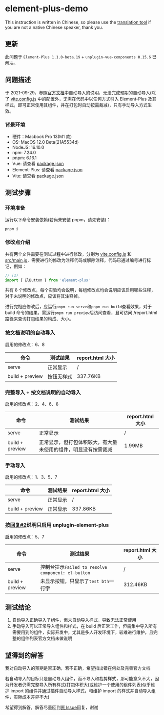 # element-plus-demo
This instruction is written in Chinese, so please use the [translation tool](https://www.deepl.com) if you are not a native Chinese speaker, thank you.

## 更新
此问题于 `Element-Plus 1.1.0-beta.19` + `unplugin-vue-components 0.15.6` 已解决。

## 问题描述
于 2021-09-29，参照[官方文档](https://element-plus.org/en-US/guide/quickstart.html#on-demand-import)中自动导入的说明，无法完成预期的自动导入(除了 [vite.config.js](vite.config.js) 中的配置外，无需在代码中以任何方式引入 Element-Plus 及其样式，即可正常使用其组件，并在打包时自动按需裁减)，只有手动导入方式生效。

### 背景环境
* 硬件：Macbook Pro 13(M1 款)
* OS: MacOS 12.0 Beta(21A5534d)
* NodeJS: 16.10.0
* npm: 7.24.0
* pnpm: 6.16.1
* Vue: 请查看 [package.json](package.json)
* Element-Plus: 请查看 [package.json](package.json)
* Vite: 请查看 [package.json](package.json)

## 测试步骤
### 环境准备
运行以下命令安装依赖(若尚未安装 pnpm，请先安装)：

```sh
pnpm i
```

### 修改点介绍
共有两个文件需要在测试过程中进行修改，分别为 [vite.config.js](vite.config.js) 和 [src/main.js](src/main.js)，需要进行的修改为注释代码或解除注释，代码已通过编号进行标记，例如：

```js
// (1)
import { ElButton } from 'element-plus'
```

共有 8 个修改点，每个实验均会说明，每组修改点均会说明应该启用哪些注释，对于未说明的修改点，应该将其注释掉。

进行完相应修改后，应运行`pnpm run serve`和`pnpm run build`查看效果，对于 build 命令的结果，需运行`pnpm run preview`后访问查看，且可访问 /report.html 路径来查询打包结果的构成、大小。

### 按文档说明的自动导入
启用的修改点：6、8

| 命令 | 测试结果 | report.html 大小 |
| ---- | -------- | ---------------- |
| serve | 正常显示 | / |
| build + preview | 按钮无样式 | 337.76KB |

### 完整导入 + 按文档说明的自动导入
启用的修改点：2、4、6、8

| 命令 | 测试结果 | report.html 大小 |
| ---- | -------- | ---------------- |
| serve | 正常显示 | / |
| build + preview | 正常显示，但打包体积较大，有大量未使用的组件，明显没有按需裁减 | 1.99MB |

### 手动导入
启用的修改点：1、3、5、7

| 命令 | 测试结果 | report.html 大小 |
| ---- | -------- | ---------------- |
| serve | 正常显示 | / |
| build + preview | 正常显示 | 337.86KB |

### 按[回复#2](https://github.com/element-plus/element-plus/issues/3737#issuecomment-930170603)说明只启用 unplugin-element-plus
启用的修改点：5、7

| 命令 | 测试结果 | report.html 大小 |
| ---- | -------- | ---------------- |
| serve | 控制台提示`Failed to resolve component: el-button` | / |
| build + preview | 未显示按钮，只显示了`test bth`一行字 | 312.46KB |

## 测试结论
1. 自动导入正确导入了组件，但未自动导入样式，导致无法正常使用
2. 手动导入可以正常导入组件和样式，在 build 后正常工作，但需集中导入所有需要用到的组件，实际开发中，尤其是多人开发环境下，较难进行维护，且完整的组件列表官方文档未做说明

## 望得到的解答
我对自动导入的预期是否正确，若不正确，希望指出错在何处及完善官方文档

若自动导入的目标只是自动导入组件，而不导入和裁剪样式，那可能意义不大，因为开发者仍需完整导入所有样式(打包体积大)或维护一个使用的组件列表(似乎维护 import 的组件并通过插件自动导入样式，和维护 import 的样式并自动导入组件，实际成本差异不大)

希望得到解答，解答尽量回到[原 Issue](https://github.com/element-plus/element-plus/issues/3737)回复，谢谢
